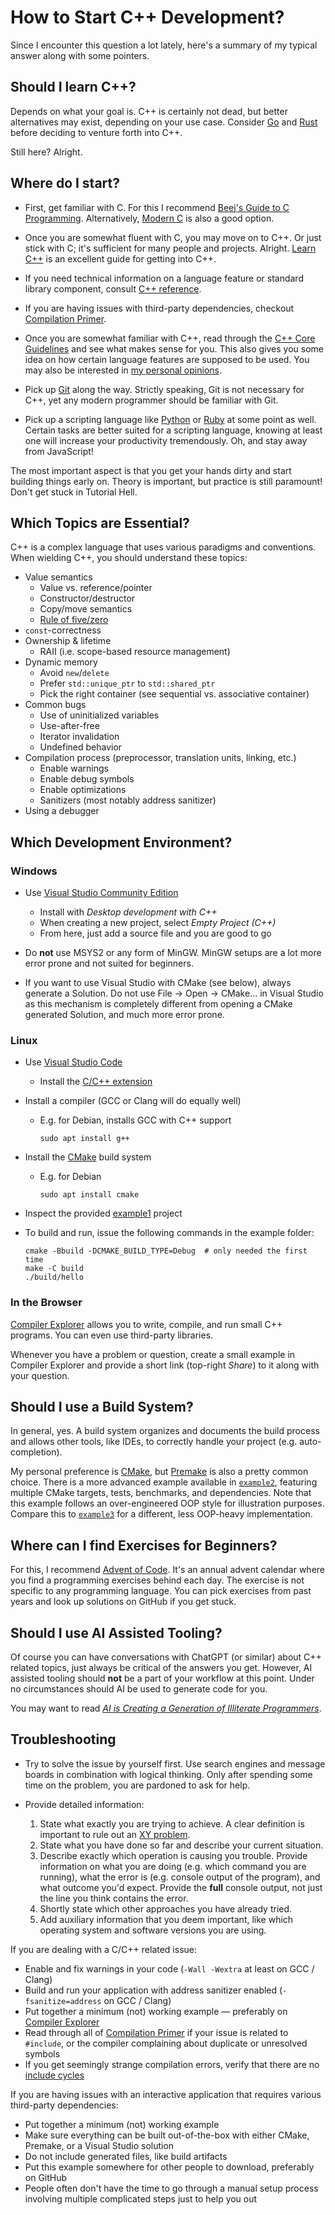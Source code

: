 # How to Start C++ Development?

Since I encounter this question a lot lately, here's a summary of my typical answer along with some pointers.

## Should I learn C++?

Depends on what your goal is.
C++ is certainly not dead, but better alternatives may exist, depending on your use case.
Consider [Go](https://go.dev/) and [Rust](https://www.rust-lang.org/) before deciding to venture forth into C++.

Still here? Alright.

## Where do I start?

- First, get familiar with C.
  For this I recommend [Beej's Guide to C Programming](https://beej.us/guide/bgc/).
  Alternatively, [Modern C](https://gustedt.gitlabpages.inria.fr/modern-c/) is also a good option.

- Once you are somewhat fluent with C, you may move on to C++.
  Or just stick with C; it's sufficient for many people and projects.
  Alright.
  [Learn C++](https://www.learncpp.com/) is an excellent guide for getting into C++.

- If you need technical information on a language feature or standard library component, consult [C++ reference](https://cppreference.com/).

- If you are having issues with third-party dependencies, checkout [Compilation Primer](compilation.md).

- Once you are somewhat familiar with C++, read through the [C++ Core Guidelines](https://isocpp.github.io/CppCoreGuidelines/CppCoreGuidelines) and see what makes sense for you.
  This also gives you some idea on how certain language features are supposed to be used.
  You may also be interested in [my personal opinions](opinions.md).

- Pick up [Git](https://git-scm.com/) along the way.
  Strictly speaking, Git is not necessary for C++, yet any modern programmer should be familiar with Git.

- Pick up a scripting language like [Python](https://www.python.org/) or [Ruby](https://www.ruby-lang.org/) at some point as well.
  Certain tasks are better suited for a scripting language, knowing at least one will increase your productivity tremendously.
  Oh, and stay away from JavaScript!

The most important aspect is that you get your hands dirty and start building things early on.
Theory is important, but practice is still paramount!
Don't get stuck in Tutorial Hell.

## Which Topics are Essential?

C++ is a complex language that uses various paradigms and conventions.
When wielding C++, you should understand these topics:

- Value semantics
    - Value vs. reference/pointer
    - Constructor/destructor
    - Copy/move semantics
    - [Rule of five/zero](https://en.cppreference.com/w/cpp/language/rule_of_three)
- `const`-correctness
- Ownership & lifetime
    - RAII (i.e. scope-based resource management)
- Dynamic memory
    - Avoid `new`/`delete`
    - Prefer `std::unique_ptr` to `std::shared_ptr`
    - Pick the right container (see sequential vs. associative container)
- Common bugs
    - Use of uninitialized variables
    - Use-after-free
    - Iterator invalidation
    - Undefined behavior
- Compilation process (preprocessor, translation units, linking, etc.)
    - Enable warnings
    - Enable debug symbols
    - Enable optimizations
    - Sanitizers (most notably address sanitizer)
- Using a debugger

## Which Development Environment?

### Windows

- Use [Visual Studio Community Edition](https://visualstudio.microsoft.com/vs/community/)
    - Install with *Desktop development with C++*
    - When creating a new project, select *Empty Project (C++)*
    - From here, just add a source file and you are good to go

- Do **not** use MSYS2 or any form of MinGW.
  MinGW setups are a lot more error prone and not suited for beginners.

- If you want to use Visual Studio with CMake (see below), always generate a Solution.
  Do not use File → Open → CMake... in Visual Studio as this mechanism is completely different from opening a CMake generated Solution, and much more error prone.

### Linux

- Use [Visual Studio Code](https://code.visualstudio.com/)
    - Install the [C/C++ extension](https://marketplace.visualstudio.com/items?itemName=ms-vscode.cpptools)

- Install a compiler (GCC or Clang will do equally well)
    - E.g. for Debian, installs GCC with C++ support
      ```
      sudo apt install g++
      ```

- Install the [CMake](https://cmake.org/) build system
    - E.g. for Debian
      ```
      sudo apt install cmake
      ```

- Inspect the provided [example1](example1/) project

- To build and run, issue the following commands in the example folder:
    ```
    cmake -Bbuild -DCMAKE_BUILD_TYPE=Debug  # only needed the first time
    make -C build
    ./build/hello
    ```

### In the Browser

[Compiler Explorer](https://godbolt.org/) allows you to write, compile, and run small C++ programs.
You can even use third-party libraries.

Whenever you have a problem or question, create a small example in Compiler Explorer and provide a short link (top-right *Share*) to it along with your question.

## Should I use a Build System?

In general, yes.
A build system organizes and documents the build process and allows other tools, like IDEs, to correctly handle your project (e.g. auto-completion).

My personal preference is [CMake](https://cmake.org/), but [Premake](https://premake.github.io/) is also a pretty common choice.
There is a more advanced example available in [`example2`](example2/), featuring multiple CMake targets, tests, benchmarks, and dependencies.
Note that this example follows an over-engineered OOP style for illustration purposes.
Compare this to [`example3`](example3/) for a different, less OOP-heavy implementation.

## Where can I find Exercises for Beginners?

For this, I recommend [Advent of Code](https://adventofcode.com/events).
It's an annual advent calendar where you find a programming exercises behind each day.
The exercise is not specific to any programming language.
You can pick exercises from past years and look up solutions on GitHub if you get stuck.

## Should I use AI Assisted Tooling?

Of course you can have conversations with ChatGPT (or similar) about C++ related topics, just always be critical of the answers you get.
However, AI assisted tooling should **not** be a part of your workflow at this point.
Under no circumstances should AI be used to generate code for you.

You may want to read [*AI is Creating a Generation of Illiterate Programmers*](https://nmn.gl/blog/ai-illiterate-programmers).

## Troubleshooting

- Try to solve the issue by yourself first.
  Use search engines and message boards in combination with logical thinking.
  Only after spending some time on the problem, you are pardoned to ask for help.

- Provide detailed information:
    1. State what exactly you are trying to achieve.
       A clear definition is important to rule out an [XY problem](https://en.wikipedia.org/wiki/XY_problem).
    2. State what you have done so far and describe your current situation.
    3. Describe exactly which operation is causing you trouble.
       Provide information on what you are doing (e.g. which command you are running), what the error is (e.g. console output of the program), and what outcome you'd expect.
       Provide the **full** console output, not just the line you think contains the error.
    4. Shortly state which other approaches you have already tried.
    5. Add auxiliary information that you deem important, like which operating system and software versions you are using.

If you are dealing with a C/C++ related issue:
- Enable and fix warnings in your code (`-Wall -Wextra` at least on GCC / Clang)
- Build and run your application with address sanitizer enabled (`-fsanitize=address` on GCC / Clang)
- Put together a minimum (not) working example — preferably on [Compiler Explorer](https://godbolt.org/)
- Read through all of [Compilation Primer](compilation.md) if your issue is related to `#include`, or the compiler complaining about duplicate or unresolved symbols
- If you get seemingly strange compilation errors, verify that there are no [include cycles](https://stackoverflow.com/questions/625799)

If you are having issues with an interactive application that requires various third-party dependencies:
- Put together a minimum (not) working example
- Make sure everything can be built out-of-the-box with either CMake, Premake, or a Visual Studio solution
- Do not include generated files, like build artifacts
- Put this example somewhere for other people to download, preferably on GitHub
- People often don't have the time to go through a manual setup process involving multiple complicated steps just to help you out
